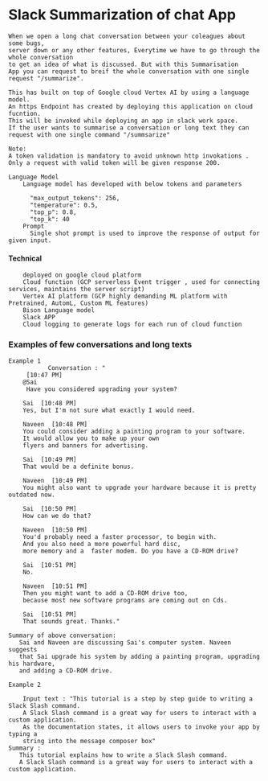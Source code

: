 # Slack Summarization of chat App
    
    When we open a long chat conversation between your coleagues about some bugs,
    server down or any other features, Everytime we have to go through the whole conversation 
    to get an idea of what is discussed. But with this Summarisation 
    App you can request to breif the whole conversation with one single request "/summarize".  
  
    This has built on top of Google cloud Vertex AI by using a language model. 
    An https Endpoint has created by deploying this application on cloud fucntion. 
    This will be invoked while deploying an app in slack work space.
    If the user wants to summarise a conversation or long text they can request with one single command "/summsarize"
    
    Note:
    A token validation is mandatory to avoid unknown http invokations . Only a request with valid token will be given response 200.

    Language Model
        Language model has developed with below tokens and parameters
    
          "max_output_tokens": 256,
          "temperature": 0.5,
          "top_p": 0.8,
          "top_k": 40
        Prompt
          Single shot prompt is used to improve the response of output for given input.
#### Technical
        deployed on google cloud platform
        Cloud function (GCP serverless Event trigger , used for connecting services, maintains the server script)
        Vertex AI platform (GCP highly demanding ML platform with Pretrained, AutomL, Custom ML features)
        Bison Language model
        Slack APP
        Cloud logging to generate logs for each run of cloud function

### Examples of few conversations and long texts

    Example 1
               Conversation : "
         [10:47 PM]
        @Sai
         Have you considered upgrading your system?
         
        Sai  [10:48 PM]
        Yes, but I'm not sure what exactly I would need.
        
        Naveen  [10:48 PM]
        You could consider adding a painting program to your software. 
        It would allow you to make up your own
        flyers and banners for advertising.
        
        Sai  [10:49 PM]
        That would be a definite bonus.
        
        Naveen  [10:49 PM]
        You might also want to upgrade your hardware because it is pretty outdated now.
        
        Sai  [10:50 PM]
        How can we do that?
        
        Naveen  [10:50 PM]
        You'd probably need a faster processor, to begin with. 
        And you also need a more powerful hard disc, 
        more memory and a  faster modem. Do you have a CD-ROM drive?
        
        Sai  [10:51 PM]
        No.
        
        Naveen  [10:51 PM]
        Then you might want to add a CD-ROM drive too, 
        because most new software programs are coming out on Cds.
        
        Sai  [10:51 PM]
        That sounds great. Thanks."
    
    Summary of above conversation:
       Sai and Naveen are discussing Sai's computer system. Naveen suggests 
       that Sai upgrade his system by adding a painting program, upgrading his hardware, 
       and adding a CD-ROM drive.

    Example 2

        Input text : "This tutorial is a step by step guide to writing a Slack Slash command. 
        A Slack Slash command is a great way for users to interact with a custom application. 
        As the documentation states, it allows users to invoke your app by typing a 
        string into the message composer box"
    Summary :
       This tutorial explains how to write a Slack Slash command. 
       A Slack Slash command is a great way for users to interact with a custom application.
